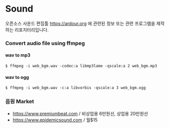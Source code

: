 # Sound
오픈소스 사운드 편집툴 https://ardour.org 에 관련된 정보 또는 관련 프로그램을 제작하는 리포지터리입니다.

### Convert audio file using ffmpeg

#### wav to mp3
```
$ ffmpeg -i web_bgm.wav -codec:a libmp3lame -qscale:a 2 web_bgm.mp3
```

#### wav to ogg
```
$ ffmpeg -i web_bgm.wav -c:a libvorbis -qscale:a 3 web_bgm.ogg
```

### 음원 Market
- https://www.premiumbeat.com / 비상업용 6만원선, 상업용 20만원선
- https://www.epidemicsound.com / 월$15
